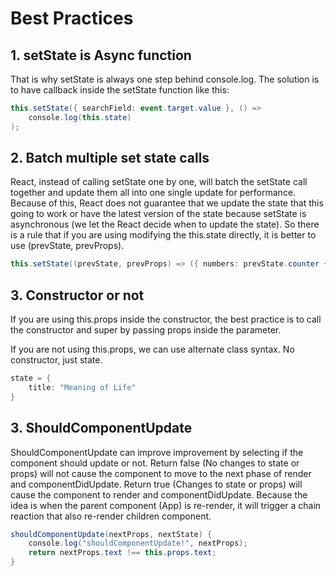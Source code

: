 # Best Practices

## 1. setState is Async function

That is why setState is always one step behind console.log. The solution is to have callback inside the setState function like this:

```csharp
this.setState({ searchField: event.target.value }, () =>
    console.log(this.state)
);
```

## 2. Batch multiple set state calls

React, instead of calling setState one by one, will batch the setState call together and update them all into one single update for performance. Because of this, React does not guarantee that we update the state that this going to work or have the latest version of the state because setState is asynchronous \(we let the React decide when to update the state\). So there is a rule that if you are using modifying the this.state directly, it is better to use \(prevState, prevProps\).

```csharp
this.setState((prevState, prevProps) => ({ numbers: prevState.counter + 1}));
```

## 3. Constructor or not

If you are using this.props inside the constructor, the best practice is to call the constructor and super by passing props inside the parameter. 

If you are not using this.props, we can use alternate class syntax. No constructor, just state.

```csharp
state = {
    title: "Meaning of Life" 
}
```

## 3. ShouldComponentUpdate

ShouldComponentUpdate can improve improvement by selecting if the component should update or not. Return false \(No changes to state or props\) will not cause the component to move to the next phase of render and componentDidUpdate. Return true \(Changes to state or props\) will cause the component to render and componentDidUpdate. Because the idea is when the parent component \(App\) is re-render, it will trigger a chain reaction that also re-render children component.

```csharp
shouldComponentUpdate(nextProps, nextState) {
    console.log("shouldComponentUpdate!", nextProps);
    return nextProps.text !== this.props.text;
}
```

